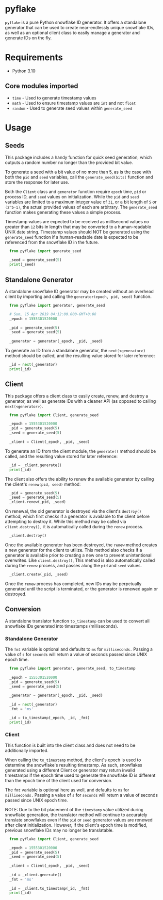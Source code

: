 # pyflake
`pyflake` is a pure Python snowflake ID generator. It offers a standalone generator that can be used to create near-endlessly unique snowflake IDs, as well as an optional client class to easily manage a generator and generate IDs on the fly.

# Requirements
- Python 3.10

## Core modules imported
- `time` - Used to generate timestamp values
- `math` - Used to ensure timestamp values are `int` and not `float`
- `random` - Used to generate seed values within `generate_seed`

# Usage

## Seeds
This package includes a handy function for quick seed generation, which outputs a random number no longer than the provided bit value.

To generate a seed with a bit value of no more than 5, as is the case with both the `pid` and `seed` variables, call the `generate_seed(bits)` function and store the response for later use.

Both the `Client` class and `generator` function require `epoch` time, `pid` or process ID, and `seed` values on initialization. While the `pid` and `seed` variables are limited to a maximum integer value of `31`, or a bit length of `5` or `(2^5-1)`, the actual provided values of each are arbitrary. The `generate_seed` function makes generating these values a simple process.

Timestamp values are expected to be received as millisecond values no greater than `12` bits in length that may be converted to a human-readable UNIX date string. Timestamp values should NOT be generated using the `generate_seed` function if a human-readable date is expected to be referenced from the snowflake ID in the future.
```python
  from pyflake import generate_seed
  
  _seed = generate_seed(5)
  print(_seed)
```

## Standalone Generator
A standalone snowflake ID generator may be created without an overhead client by importing and calling the `generator(epoch, pid, seed)` function.
```python
  from pyflake import generator, generate_seed

  # Sun, 15 Apr 2019 04:12:00.000-GMT+0:00
  _epoch = 1555301520000
  
  _pid = generate_seed(5)
  _seed = generate_seed(5)
    
  _generator = generator(_epoch, _pid, _seed)
```

To generate an ID from a standalone generator, the `next(<generator>)` method should be called, and the resulting value stored for later reference:
```python
  _id = next(_generator)
  print(_id)
```

## Client
This package offers a client class to easily create, renew, and destroy a generator, as well as generate IDs with a cleaner API (as opposed to calling `next(<generator>)`.
```python
  from pyflake import Client, generate_seed

  _epoch = 1555301520000
  _pid = generate_seed(5)
  _seed = generate_seed(5)
    
  _client = Client(_epoch, _pid, _seed)
```

To generate an ID from the client module, the `generate()` method should be called, and the resulting value stored for later reference:
```python
  _id = _client.generate()
  print(_id)
```

The client also offers the ability to renew the available generator by calling the client's `renew(pid, seed)` method:
```python
  _pid = generate_seed(5)
  _seed = generate_seed(5)
  _client.renew(_pid, _seed)
```

On renewal, the old generator is destroyed via the client's `destroy()` method, which first checks if a generator is available to the client before attempting to destroy it. While this method may be called via `client.destroy(),` it is automatically called during the `renew` process.
```python
  _client.destroy()
```

Once the available generator has been destroyed, the `renew` method creates a new generator for the client to utilize. This method also checks if a generator is available prior to creating a new one to prevent unintentional overwrites. Like `client.destroy()`, This method is also automatically called during the `renew` process, and passes along the `pid` and `seed` values.
```python
  _client.create(_pid, _seed)
```

Once the `renew` process has completed, new IDs may be perpetually generated until the script is terminated, or the generator is renewed again or destroyed.

## Conversion
A standalone translator function `to_timestamp` can be used to convert all snowflake IDs generated into timestamps (milliseconds).

### Standalone Generator
The `fmt` variable is optional and defaults to `ms` for `milliseconds.` Passing a value of `s` for `seconds` will return a value of seconds passed since UNIX epoch time.

```python
  from pyflake import generator, generate_seed, to_timestamp
  
  _epoch = 1555301520000
  _pid = generate_seed(5)
  _seed = generate_seed(5)
    
  _generator = generator(_epoch, _pid, _seed)
  
  _id = next(_generator)
  _fmt = 'ms'

  _id = to_timestamp(_epoch, _id, _fmt)
  print(_id)
```

### Client
This function is built into the client class and does not need to be additionally imported.

When calling the `to_timestamp` method, the client's epoch is used to determine the snowflake's resulting timestamp. As such, snowflakes generated using a different Client or generator may return invalid timestamps if the epoch time used to generate the snowflake ID is different than the epoch time of the client used for conversion.

The `fmt` variable is optional here as well, and defaults to `ms` for `milliseconds.` Passing a value of `s` for `seconds` will return a value of seconds passed since UNIX epoch time. 

NOTE: Due to the bit placement of the `timestamp` value utilized during snowflake generation, the translator method will continue to accurately translate snowflakes even if the `pid` or `seed` generator values are renewed after client initialization. However, if the client's epoch time is modified, previous snowflake IDs may no longer be translatable.

```python
  from pyflake import Client, generate_seed

  _epoch = 1555301520000
  _pid = generate_seed(5)
  _seed = generate_seed(5)
    
  _client = Client(_epoch, _pid, _seed)
  
  _id = _client.generate()
  _fmt = 'ms'
  
  _id = _client.to_timestamp(_id, _fmt)
  print(_id)
```
